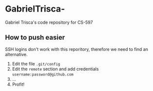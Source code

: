GabrielTrisca-
==============

Gabriel Trisca's  code repository for CS-597

How to push easier
------------

SSH logins don't work with this reporitory, therefore we need to find an alternative.

1. Edit the file `.git/config`
2. Edit the `remote` section and add credentials `username:password@github.com`
3. ...
4. Profit!
